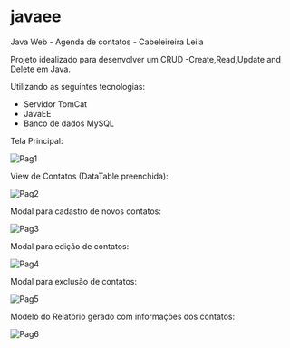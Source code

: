 # javaee
Java Web - Agenda de contatos - Cabeleireira Leila

Projeto idealizado para desenvolver um CRUD -Create,Read,Update and Delete em Java.

Utilizando as seguintes tecnologias:

- Servidor TomCat
- JavaEE
- Banco de dados MySQL

Tela Principal:

![Pag1](https://user-images.githubusercontent.com/78928285/129660298-e7a84e6e-1269-451b-b8bc-7023275acf70.PNG)

View de Contatos (DataTable preenchida):

![Pag2](https://user-images.githubusercontent.com/78928285/129660370-49c07b7a-89dd-4f23-b4cd-9bc9293be4c4.PNG)

Modal para cadastro de novos contatos:

![Pag3](https://user-images.githubusercontent.com/78928285/129660398-69576ed4-5e60-4b38-bb78-37c2abd8c26b.PNG)

Modal para edição de contatos:

![Pag4](https://user-images.githubusercontent.com/78928285/129660414-8a064574-960c-439f-9a81-441c61783edc.PNG)

Modal para exclusão de contatos:

![Pag5](https://user-images.githubusercontent.com/78928285/129660429-2b4c3480-ca73-4434-9ee9-77529d30fec2.PNG)

Modelo do Relatório gerado com informações dos contatos:

![Pag6](https://user-images.githubusercontent.com/78928285/129660447-0f8e4276-80e3-4823-a47a-b34035085c5a.PNG)


